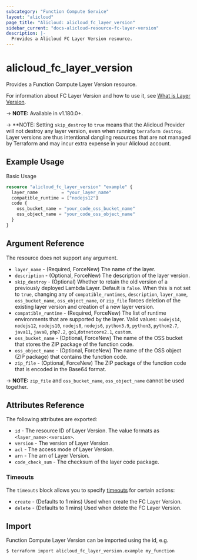 ```yaml
---
subcategory: "Function Compute Service"
layout: "alicloud"
page_title: "Alicloud: alicloud_fc_layer_version"
sidebar_current: "docs-alicloud-resource-fc-layer-version"
description: |-
  Provides a Alicloud FC Layer Version resource.
---
```


# alicloud\_fc\_layer\_version

Provides a Function Compute Layer Version resource.

For information about FC Layer Version and how to use it, see [What is Layer Version](https://www.alibabacloud.com/help/en/icms-test/latest/api-doc-pre-fc-open-2021-04-06-api-doc-createlayerversion).

-> **NOTE:** Available in v1.180.0+.

-> **NOTE: Setting `skip_destroy` to `true` means that the Alicloud Provider will not destroy any layer version, even when running `terraform destroy`. Layer versions are thus intentional dangling resources that are not managed by Terraform and may incur extra expense in your Alicloud account.

## Example Usage

Basic Usage

```terraform
resource "alicloud_fc_layer_version" "example" {
  layer_name         = "your_layer_name"
  compatible_runtime = ["nodejs12"]
  code {
    oss_bucket_name = "your_code_oss_bucket_name"
    oss_object_name = "your_code_oss_object_name"
  }
}
```

## Argument Reference

The resource does not support any argument.
* `layer_name` - (Required, ForceNew) The name of the layer.
* `description` - (Optional, ForceNew) The description of the layer version.
* `skip_destroy` - (Optional) Whether to retain the old version of a previously deployed Lambda Layer. Default is `false`. When this is not set to `true`, changing any of `compatible_runtimes`, `description`, `layer_name`, `oss_bucket_name`,  `oss_object_name`, or `zip_file` forces deletion of the existing layer version and creation of a new layer version.
* `compatible_runtime` - (Required, ForceNew) The list of runtime environments that are supported by the layer. Valid values: `nodejs14`, `nodejs12`, `nodejs10`, `nodejs8`, `nodejs6`, `python3.9`, `python3`, `python2.7`, `java11`, `java8`, `php7.2`, `go1`,`dotnetcore2.1`, `custom`.
* `oss_bucket_name` - (Optional, ForceNew) The name of the OSS bucket that stores the ZIP package of the function code.
* `oss_object_name` - (Optional, ForceNew) The name of the OSS object (ZIP package) that contains the function code.
* `zip_file` - (Optional, ForceNew) The ZIP package of the function code that is encoded in the Base64 format.

-> **NOTE:** `zip_file` and `oss_bucket_name`, `oss_object_name` cannot be used together.


## Attributes Reference

The following attributes are exported:

* `id` - The resource ID of Layer Version. The value formats as `<layer_name>:<version>`.
* `version` - The version of Layer Version.
* `acl` - The access mode of Layer Version.
* `arn` - The arn of Layer Version.
* `code_check_sum` - The checksum of the layer code package.

### Timeouts

The `timeouts` block allows you to specify [timeouts](https://www.terraform.io/docs/configuration-0-11/resources.html#timeouts) for certain actions:

* `create` - (Defaults to 1 mins) Used when create the FC Layer Version.
* `delete` - (Defaults to 1 mins) Used when delete the FC Layer Version.

## Import

Function Compute Layer Version can be imported using the id, e.g.

```
$ terraform import alicloud_fc_layer_version.example my_function
```